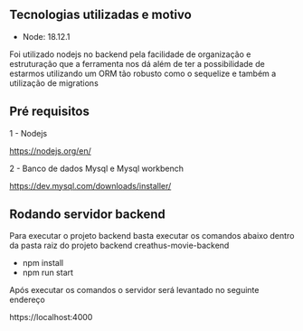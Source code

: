 ## Tecnologias utilizadas e motivo

* Node: 18.12.1 

Foi utilizado nodejs no backend pela facilidade de organização e estruturação que a ferramenta nos dá além de ter a possibilidade de estarmos utilizando um ORM tão robusto como o sequelize e também a utilização de migrations 


## Pré requisitos 

1 - Nodejs

https://nodejs.org/en/


2 - Banco de dados Mysql e Mysql workbench

https://dev.mysql.com/downloads/installer/


## Rodando servidor backend

Para executar o projeto backend basta executar os comandos abaixo dentro da pasta raiz do projeto backend creathus-movie-backend

* npm install
* npm run start

Após executar os comandos o servidor será levantado no seguinte endereço

https://localhost:4000

